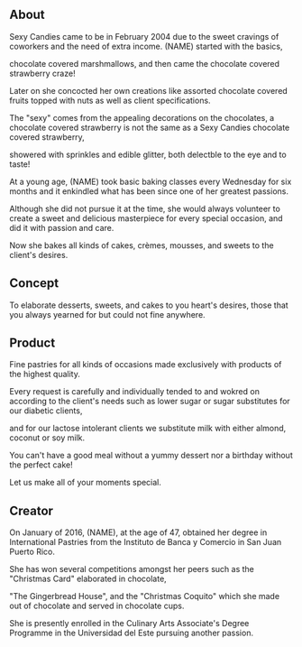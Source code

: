 ## About

Sexy Candies came to be in February 2004 due to the sweet cravings of coworkers and the need of extra income. (NAME) started with the basics, 

chocolate covered marshmallows, and then came the chocolate covered strawberry craze! 

Later on she concocted her own creations like assorted chocolate covered fruits topped with nuts as well as client specifications.

The "sexy" comes from the appealing decorations on the chocolates, a chocolate covered strawberry is not the same as a Sexy Candies chocolate covered strawberry,

 showered with sprinkles and edible glitter, both delectble to the eye and to taste!


 At a young age, (NAME) took basic baking classes every Wednesday for six months and it enkindled what has been since one of her greatest passions. 

 Although she did not pursue it at the time, she would always volunteer to create a sweet and delicious masterpiece for every special occasion, and did it with passion and care.

 Now she bakes all kinds of cakes, crèmes, mousses, and sweets to the client's desires.

 ## Concept

 To elaborate desserts, sweets, and cakes to you heart's desires, those that you always yearned for but could not fine anywhere.

 ## Product

 Fine pastries for all kinds of occasions made exclusively with products of the highest quality.

 Every request is carefully and individually tended to and wokred on according to the client's needs such as lower sugar or sugar substitutes for our diabetic clients, 

 and for our lactose intolerant clients we substitute milk with either almond, coconut or soy milk.

You can't have a good meal without a yummy dessert nor a birthday without the perfect cake!

Let us make all of your moments special.

## Creator

On January of 2016, (NAME), at the age of 47, obtained her degree in International Pastries from the Instituto de Banca y Comercio in San Juan Puerto Rico.

She has won several competitions amongst her peers such as the "Christmas Card" elaborated in chocolate,

"The Gingerbread House", and the "Christmas Coquito" which she made out of chocolate and served in chocolate cups.

She is presently enrolled in the Culinary Arts Associate's Degree Programme in the Universidad del Este pursuing another passion.